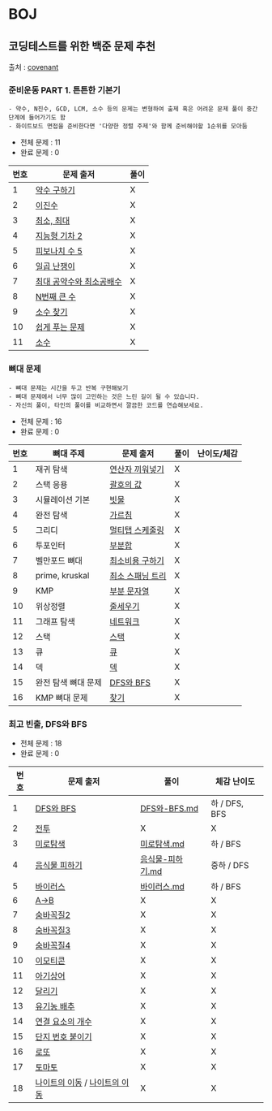 # BOJ

## 코딩테스트를 위한 백준 문제 추천

출처 : [covenant](https://covenant.tistory.com/220)

### 준비운동 PART 1. 튼튼한 기본기

```
- 약수, N진수, GCD, LCM, 소수 등의 문제는 변형하여 출제 혹은 어려운 문제 풀이 중간 단계에 들어가기도 함
- 화이트보드 면접을 준비한다면 '다양한 정렬 주제'와 함께 준비해야할 1순위를 모아둠
```

- 전체 문제 : 11
- 완료 문제 : 0

| 번호 | 문제 출저                                                        | 풀이 |
| ---- | ---------------------------------------------------------------- | ---- |
| 1    | [약수 구하기](https://www.acmicpc.net/problem/2501)              | X    |
| 2    | [이진수](https://www.acmicpc.net/problem/2226)                   | X    |
| 3    | [최소, 최대](https://www.acmicpc.net/problem/10818)              | X    |
| 4    | [지능형 기차 2](https://www.acmicpc.net/problem/2460)            | X    |
| 5    | [피보나치 수 5](https://www.acmicpc.net/problem/10870)           | X    |
| 6    | [일곱 난쟁이](https://www.acmicpc.net/problem/2309)              | X    |
| 7    | [최대 공약수와 최소공배수](https://www.acmicpc.net/problem/2609) | X    |
| 8    | [N번째 큰 수](https://www.acmicpc.net/problem/2075)              | X    |
| 9    | [소수 찾기](https://www.acmicpc.net/problem/1978)                | X    |
| 10   | [쉽게 푸는 문제](https://www.acmicpc.net/problem/1292)           | X    |
| 11   | [소수](https://www.acmicpc.net/problem/1312)                     | X    |

### 뼈대 문제

```
- 뼈대 문제는 시간을 두고 반복 구현해보기
- 뼈대 문제에서 너무 많이 고민하는 것은 느린 길이 될 수 있습니다.
- 자신의 풀이, 타인의 풀이를 비교하면서 깔끔한 코드를 연습해보세요.
```

- 전체 문제 : 16
- 완료 문제 : 0

| 번호 | 뼈대 주제           | 문제 출저                                                | 풀이 | 난이도/체감 |
| ---- | ------------------- | -------------------------------------------------------- | ---- | ----------- |
| 1    | 재귀 탐색           | [연산자 끼워넣기](https://www.acmicpc.net/problem/14888) | X    |             |
| 2    | 스택 응용           | [괄호의 값](https://www.acmicpc.net/problem/2504)        | X    |             |
| 3    | 시뮬레이션 기본     | [빗물](https://www.acmicpc.net/problem/14719)            | X    |             |
| 4    | 완전 탐색           | [가르침](https://www.acmicpc.net/problem/1062)           | X    |             |
| 5    | 그리디              | [멀티탭 스케줄링](https://www.acmicpc.net/problem/1700)  | X    |             |
| 6    | 투포인터            | [부분합](https://www.acmicpc.net/problem/1806)           | X    |             |
| 7    | 벨만포드 뼈대       | [최소비용 구하기](https://www.acmicpc.net/problem/1916)  | X    |             |
| 8    | prime, kruskal      | [최소 스패닝 트리](https://www.acmicpc.net/problem/1197) | X    |             |
| 9    | KMP                 | [부분 문자열](https://www.acmicpc.net/problem/6550)      | X    |             |
| 10   | 위상정렬            | [줄세우기](https://www.acmicpc.net/problem/1681)         | X    |             |
| 11   | 그래프 탐색         | [네트워크](https://www.acmicpc.net/problem/1468)         | X    |             |
| 12   | 스택                | [스택](https://www.acmicpc.net/problem/10828)            | X    |             |
| 13   | 큐                  | [큐](https://www.acmicpc.net/problem/10845)              | X    |             |
| 14   | 덱                  | [덱](https://www.acmicpc.net/problem/10866)              | X    |             |
| 15   | 완전 탐색 뼈대 문제 | [DFS와 BFS](https://www.acmicpc.net/problem/1260)        | X    |
| 16   | KMP 뼈대 문제       | [찾기](https://www.acmicpc.net/problem/1786)             | X    |

### 최고 빈출, DFS와 BFS

- 전체 문제 : 18
- 완료 문제 : 0

| 번호 | 문제 출저                                                                                                      | 풀이                                                                                                                                                   | 체감 난이도   |
| ---- | -------------------------------------------------------------------------------------------------------------- | ------------------------------------------------------------------------------------------------------------------------------------------------------ | ------------- |
| 1    | [DFS와 BFS](https://www.acmicpc.net/problem/1260)                                                              | [DFS와-BFS.md](https://github.com/giraff/datastructure_algorithm/blob/main/BOJ/DFS-BFS/DFS%EC%99%80-BFS.md)                                            | 하 / DFS, BFS |
| 2    | [전투](https://www.acmicpc.net/problem/1303)                                                                   | X                                                                                                                                                      | X             |
| 3    | [미로탐색](https://www.acmicpc.net/problem/2178)                                                               | [미로탐색.md](https://github.com/giraff/datastructure_algorithm/blob/main/BOJ/DFS-BFS/%EB%AF%B8%EB%A1%9C%ED%83%90%EC%83%89.md)                         | 하 / BFS      |
| 4    | [음식물 피하기](https://www.acmicpc.net/problem/1743)                                                          | [음식물-피하기.md](https://github.com/giraff/datastructure_algorithm/blob/main/BOJ/DFS-BFS/%EC%9D%8C%EC%8B%9D%EB%AC%BC-%ED%94%BC%ED%95%98%EA%B8%B0.md) | 중하 / DFS    |
| 5    | [바이러스](https://www.acmicpc.net/problem/2606)                                                               | [바이러스.md](https://github.com/giraff/datastructure_algorithm/blob/main/BOJ/DFS-BFS/%EB%B0%94%EC%9D%B4%EB%9F%AC%EC%8A%A4.md)                         | 하 / BFS      |
| 6    | [A->B](https://www.acmicpc.net/problem/16953)                                                                  | X                                                                                                                                                      | X             |
| 7    | [숨바꼭질2](https://www.acmicpc.net/problem/12851)                                                             | X                                                                                                                                                      | X             |
| 8    | [숨바꼭질3](https://www.acmicpc.net/problem/13549)                                                             | X                                                                                                                                                      | X             |
| 9    | [숨바꼭질4](https://www.acmicpc.net/problem/13913)                                                             | X                                                                                                                                                      | X             |
| 10   | [이모티콘](https://www.acmicpc.net/problem/14226)                                                              | X                                                                                                                                                      | X             |
| 11   | [아기상어](https://www.acmicpc.net/problem/16236)                                                              | X                                                                                                                                                      | X             |
| 12   | [달리기](https://www.acmicpc.net/problem/2517)                                                                 | X                                                                                                                                                      | X             |
| 13   | [유기농 배추](https://www.acmicpc.net/problem/1012)                                                            | X                                                                                                                                                      | X             |
| 14   | [연결 요소의 개수](https://www.acmicpc.net/problem/11724)                                                      | X                                                                                                                                                      | X             |
| 15   | [단지 번호 붙이기](https://www.acmicpc.net/problem/2667)                                                       | X                                                                                                                                                      | X             |
| 16   | [로또](https://www.acmicpc.net/problem/2758)                                                                   | X                                                                                                                                                      | X             |
| 17   | [토마토](https://www.acmicpc.net/problem/7569)                                                                 | X                                                                                                                                                      | X             |
| 18   | [나이트의 이동](https://www.acmicpc.net/problem/7562) / [나이트의 이동](https://www.acmicpc.net/problem/13571) | X                                                                                                                                                      | X             |
